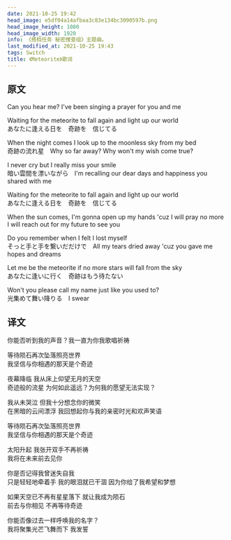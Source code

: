```yaml
---
date: 2021-10-25 19:42
head_image: e5df04a14afbaa3c83e134bc3090597b.png
head_image_height: 1080
head_image_width: 1920
info: 《搭档任务 秘密搜查组》主题曲。
last_modified_at: 2021-10-25 19:43
tags: Switch
title: 《Meteorite》歌词
---
```

## 原文
<div lang="en" markdown="1">
Can you hear me? I've been singing a prayer for you and me

Waiting for the meteorite to fall again and light up our world  
<span lang="ja">あなたに逢える日を　奇跡を　信じてる</span>

When the night comes I look up to the moonless sky from my bed  
<span lang="ja">奇跡の流れ星</span>　Why so far away? Why won't my wish come true?

I never cry but I really miss your smile  
<span lang="ja">暗い雲間を漂いながら</span>　I'm recalling our dear days and happiness you shared with me

Waiting for the meteorite to fall again and light up our world  
<span lang="ja">あなたに逢える日を　奇跡を　信じてる</span>

When the sun comes, I'm gonna open up my hands 'cuz I will pray no more  
I will reach out for my future to see you

Do you remember when I felt I lost myself  
<span lang="ja">そっと手と手を繋いだだけで</span>　All my tears dried away 'cuz you gave me hopes and dreams

Let me be the meteorite if no more stars will fall from the sky  
<span lang="ja">あなたに逢いに行く　奇跡はもう待たない</span>

Won't you please call my name just like you used to?  
<span lang="ja">光集めて舞い降りる</span>　I swear
</div>

## 译文
<div markdown="1">
你能否听到我的声音？我一直为你我歌唱祈祷

等待陨石再次坠落照亮世界  
我坚信与你相遇的那天是个奇迹

夜幕降临 我从床上仰望无月的天空  
奇迹般的流星 为何如此遥远？为何我的愿望无法实现？

我从未哭泣 但我十分想念你的微笑  
在黑暗的云间漂浮 我回想起你与我的亲密时光和欢声笑语

等待陨石再次坠落照亮世界  
我坚信与你相遇的那天是个奇迹

太阳升起 我张开双手不再祈祷  
我将在未来前去见你

你是否记得我曾迷失自我  
只是轻轻地牵着手 我的眼泪就已干涸 因为你给了我希望和梦想

如果天空已不再有星星落下 就让我成为陨石  
前去与你相见 不再等待奇迹

你能否像过去一样呼唤我的名字？  
我将聚集光芒飞舞而下 我发誓
</div>